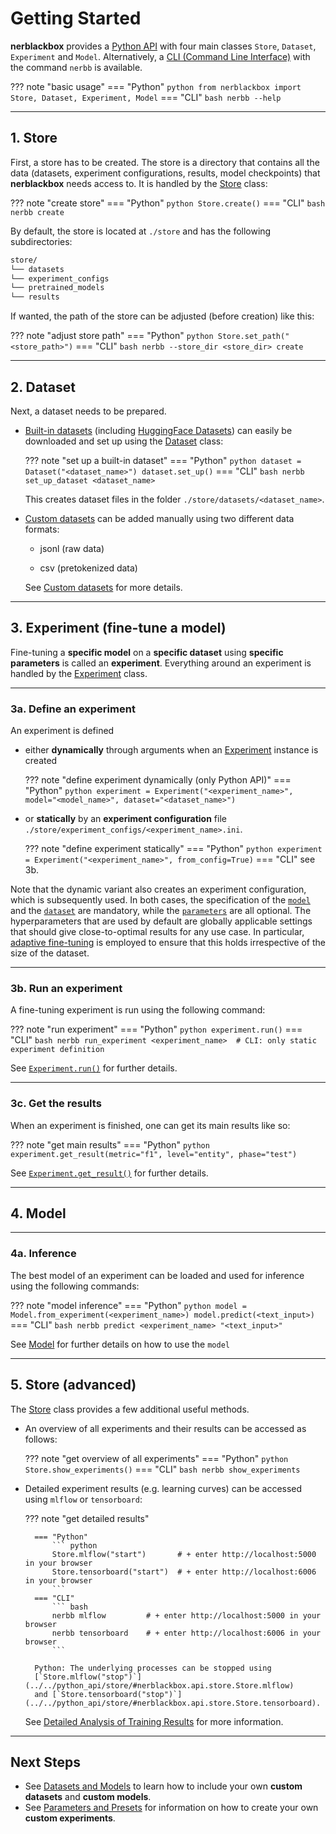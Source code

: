 # Getting Started

**nerblackbox** provides a [Python API](../../python_api/overview) with four main classes 
`Store`, `Dataset`, `Experiment` and `Model`.
Alternatively, a [CLI (Command Line Interface)](../../cli/cli) with the command `nerbb` is available.

??? note "basic usage"
    === "Python"
        ``` python
        from nerblackbox import Store, Dataset, Experiment, Model
        ```
    === "CLI"
        ``` bash
        nerbb --help
        ```

-----------
## 1. Store

First, a store has to be created. 
The store is a directory that contains all the data 
(datasets, experiment configurations, results, model checkpoints)
that **nerblackbox** needs access to. 
It is handled by the [Store](../../python_api/store) class:

??? note "create store"
    === "Python"
        ``` python
        Store.create()
        ```
    === "CLI"
        ``` bash
        nerbb create
        ```

By default, the store is located at ``./store`` and has the following subdirectories:

``` xml
store/
└── datasets
└── experiment_configs
└── pretrained_models
└── results
```

If wanted, the path of the store can be adjusted (before creation) like this:

??? note "adjust store path"
    === "Python"
        ``` python
        Store.set_path("<store_path>")
        ```
    === "CLI"
        ``` bash
        nerbb --store_dir <store_dir> create
        ```

-----------
## 2. Dataset

Next, a dataset needs to be prepared.

- [Built-in datasets](../datasets_and_models/#built-in-datasets) (including [HuggingFace Datasets](../../features/support_huggingface_datasets/))
can easily be downloaded and set up using the [Dataset](../../python_api/dataset) class:


    ??? note "set up a built-in dataset"
        === "Python"
            ``` python
            dataset = Dataset("<dataset_name>")
            dataset.set_up()
            ```
        === "CLI"
            ``` bash
            nerbb set_up_dataset <dataset_name>
            ```

    This creates dataset files in the folder `./store/datasets/<dataset_name>`.

- [Custom datasets](../datasets_and_models/#custom-datasets) can be added manually using two different data formats:

    - jsonl (raw data)

    - csv (pretokenized data)

    See [Custom datasets](../datasets_and_models/#custom-datasets) for more details.

-----------
## 3. Experiment (fine-tune a model)

Fine-tuning a **specific model** on a **specific dataset** using **specific parameters** is called an **experiment**. 
Everything around an experiment is handled by the [Experiment](../../python_api/experiment) class.

-----------
### 3a. Define an experiment

An experiment is defined 

- either **dynamically** through arguments when an [Experiment](../../python_api/experiment/) instance is created

    ??? note "define experiment dynamically (only Python API)"
        === "Python"
            ``` python
            experiment = Experiment("<experiment_name>", model="<model_name>", dataset="<dataset_name>")
            ```

- or **statically** by an **experiment configuration** file ``./store/experiment_configs/<experiment_name>.ini``.

    ??? note "define experiment statically"
        === "Python"
            ``` python
            experiment = Experiment("<experiment_name>", from_config=True)
            ```
        === "CLI"
            see 3b.

Note that the dynamic variant also creates an experiment configuration, which is subsequently used.
In both cases, the specification of the [`model`](../datasets_and_models) and the [`dataset`](../datasets_and_models) are mandatory, while the [`parameters`](../parameters_and_presets/#parameters) are all optional. The hyperparameters that are used by default are globally applicable settings that should give close-to-optimal results for any use case.
In particular, [adaptive fine-tuning](../../features/training/adaptive_finetuning) is employed to ensure that this holds irrespective of the size of the dataset.  

-----------
### 3b. Run an experiment

A fine-tuning experiment is run using the following command:

??? note "run experiment"
    === "Python"
        ``` python
        experiment.run()
        ```
    === "CLI"
        ``` bash
        nerbb run_experiment <experiment_name>  # CLI: only static experiment definition
        ```

See [`Experiment.run()`](../../python_api/experiment/#nerblackbox.api.experiment.Experiment.run) for further details.

-----------
### 3c. Get the results

When an experiment is finished, one can get its main results like so:

??? note "get main results"
    === "Python"
        ``` python
        experiment.get_result(metric="f1", level="entity", phase="test")
        ```

See [`Experiment.get_result()`](../../python_api/experiment/#nerblackbox.api.experiment.Experiment.get_result) for further details.

-----------
## 4. Model

-----------
### 4a. Inference

The best model of an experiment can be loaded and used for inference using the following commands:

??? note "model inference"
    === "Python"
        ``` python
        model = Model.from_experiment(<experiment_name>)
        model.predict(<text_input>)
        ```
    === "CLI"
        ``` bash
        nerbb predict <experiment_name> "<text_input>"
        ```
<!---
### 4b. Evaluation

Any model can easily be evaluated on any dataset:

??? note "model evaluation"
    === "Python"
        ``` python
        model = Model.from_checkpoint("<checkpoint_path>")
        model.evaluate("<dataset_name>")
        model.get_result(metric="f1", level="entity", phase="test")
        # 0.9234
        ```
--->

See [Model](../../python_api/model) for further details on how to use the ``model``

-----------
## 5. Store (advanced)

The [Store](../../python_api/store) class provides a few additional useful methods.

- An overview of all experiments and their results can be accessed as follows:

    ??? note "get overview of all experiments"
        === "Python"
            ``` python
            Store.show_experiments()
            ```
        === "CLI"
            ``` bash
            nerbb show_experiments
            ```

- Detailed experiment results (e.g. learning curves) can be accessed using `mlflow` or `tensorboard`:

    ??? note "get detailed results"

        === "Python"
            ``` python
            Store.mlflow("start")       # + enter http://localhost:5000 in your browser
            Store.tensorboard("start")  # + enter http://localhost:6006 in your browser
            ```
        === "CLI"
            ``` bash
            nerbb mlflow         # + enter http://localhost:5000 in your browser
            nerbb tensorboard    # + enter http://localhost:6006 in your browser
            ```

        Python: The underlying processes can be stopped using 
        [`Store.mlflow("stop")`](../../python_api/store/#nerblackbox.api.store.Store.mlflow) 
        and [`Store.tensorboard("stop")`](../../python_api/store/#nerblackbox.api.store.Store.tensorboard).

    See [Detailed Analysis of Training Results](../../features/training/detailed_results) for more information.


-----------
## Next Steps

- See [Datasets and Models](../datasets_and_models) to learn how to include your own **custom datasets** and **custom models**.
- See [Parameters and Presets](../parameters_and_presets) for information on how to create your own **custom experiments**.

